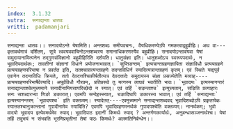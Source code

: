 ```yaml
---
index:  3.1.32
sutra:  सनाद्यन्ता धातवः
vritti:  padamanjari
---
```


	सनाद्यन्ता धातवः।। सनादयोऽन्ते येषामिति। अन्तशब्दः समीपवचनः, वैयधिकरण्येऽपि गमकत्वाद्वहुव्रीहिः। अथ वा---वृत्तावर्थमात्रं दर्शितम्, सूत्रे त्ववयववाचिनोऽन्तशब्दस्य समानाधिकरणस्यैव बहुव्रीहिः। सनादयोऽन्तावयवा येषां समुदायानामित्यनेन तद्गुणसंविज्ञानो बहुव्रीहिरिति दर्शयति। धातुसंज्ञा इति। धातुशब्दोऽत्र स्वरूपपदार्थः, न भूवादिपदार्थकः; तावतीनां संज्ञानां विधाने प्रयोजनाभावात्। `सुप्तिङन्तम्` इत्यत्रान्तग्रहणज्ञापिता संज्ञाविधौ प्रत्ययग्रहणे प्रत्ययग्रहणपरिभाषा न प्रवर्तत इति, ततश्चासत्यन्तग्रहणे तदन्तविधिर्न स्यादित्यत्रान्तग्रहणं कृतम्। एवं स्थिते यद्यपूर्व एवानेन तदन्तविधिः क्रियते, ततो देवदत्तश्चिकीर्षतीत्यत्र देवदत्तादेः समुदायस्य संज्ञा प्रसज्येतेति मत्वाह----प्रत्ययग्रहणपरिभाषैवेत्यादि। अपूर्वविधौ गौरवम्, प्रतिप्रसवे तु यत्नस्य लाघवं भवतीति भावः। `भूवादयः` इत्यस्यानन्तरं सनाद्यान्ताश्चेत्युच्यमाने सनादीनामियत्तापरिच्छेदो न स्यात्। एवं तर्हि `सङन्ताश्च` इत्युच्यताम्, सङिति प्रत्याहारः सनः सशब्दारभ्या णिङो ङकारात्। एवमपि सन्देहस्स्यात्, चङादिष्वपि ङकारस्य भावात्। एवं तर्हि `सनाद्यन्ताः` इत्यस्यानन्तरम् `भूवादयश्च` इति वक्तव्यम्। स्यादेतत्----एवमुच्यमाने सनाद्यन्तशब्दवद् भूवादिशब्दोऽपि प्रकृतापेक्षः स्यात्ततश्चानुक्रान्तानां गुपादीनामेव स्यादिति? एवमपि भूवादिग्रहणमनर्थकं गुपादयश्चेति वक्तव्यम्। नानर्थकम्; भुवो वादयो भूवादय इत्येवमर्थमेव स्याद्। भूवादिपाठ इदानीं किमर्थः स्याद् ? अन्तर्गणकार्यार्थः, अनुबन्धासञ्जनार्थश्च। येषां तर्हि तदुभयं न संभवति भूरणिप्रभृतीनां तेषां पाठः किमर्थः? अलमतिनिर्बन्धेन।।
